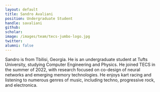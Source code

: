 ```yaml
---
layout: default
title: Sandro Avaliani  
position: Undergraduate Student
handle: savaliani   
github: 
scholar: 
image: /images/team/tecs-jumbo-logo.jpg 
twitter: 
alumni: false
---
```


Sandro is from Tbilisi, Georgia. He is an undergraduate student at Tufts University, studying Computer Engineering and Physics. He joined TECS in the summer of 2022, with research focused on co-design of neural networks and emerging memory technologies. He enjoys kart racing and listening to numerous genres of music, including techno, progressive rock, and electronica.
